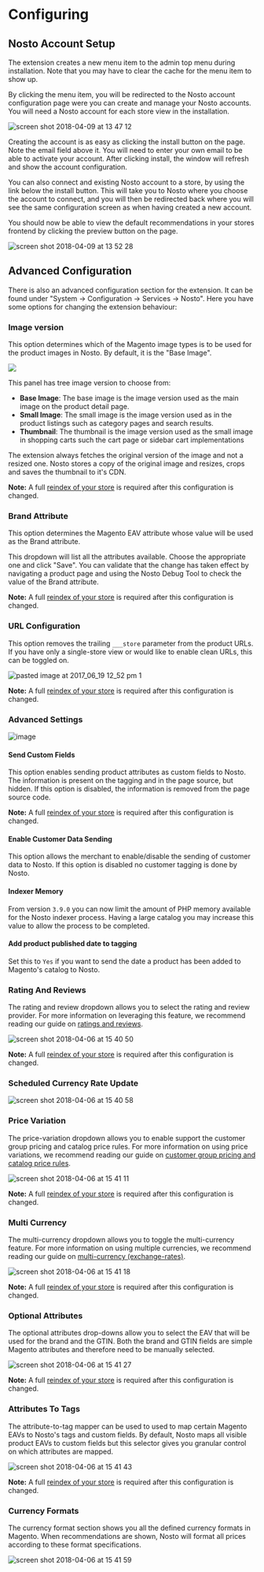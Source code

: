 # Configuring

## Nosto Account Setup

The extension creates a new menu item to the admin top menu during installation. Note that you may have to clear the cache for the menu item to show up.

By clicking the menu item, you will be redirected to the Nosto account configuration page were you can create and manage your Nosto accounts. You will need a Nosto account for each store view in the installation.

![screen shot 2018-04-09 at 13 47 12](https://user-images.githubusercontent.com/2778820/38494117-5de7fdf8-3bfd-11e8-86b2-45e10a0cf806.png)

Creating the account is as easy as clicking the install button on the page. Note the email field above it. You will need to enter your own email to be able to activate your account. After clicking install, the window will refresh and show the account configuration.

You can also connect and existing Nosto account to a store, by using the link below the install button. This will take you to Nosto where you choose the account to connect, and you will then be redirected back where you will see the same configuration screen as when having created a new account.

You should now be able to view the default recommendations in your stores frontend by clicking the preview button on the page.

![screen shot 2018-04-09 at 13 52 28](https://user-images.githubusercontent.com/2778820/38494118-5e042172-3bfd-11e8-980e-a1f5b65d40a6.png)

## Advanced Configuration

There is also an advanced configuration section for the extension. It can be found under "System -&gt; Configuration -&gt; Services -&gt; Nosto". Here you have some options for changing the extension behaviour:

### Image version

This option determines which of the Magento image types is to be used for the product images in Nosto. By default, it is the "Base Image".

![](https://cloud.githubusercontent.com/assets/327432/19802512/bf6b9526-9d0c-11e6-8555-c076aef5ab21.png)

This panel has tree image version to choose from:

* **Base Image**: The base image is the image version used as the main image on the product detail page.
* **Small Image**: The small image is the image version used as in the product listings such as category pages and search results.
* **Thumbnail**: The thumbnail is the image version used as the small image in shopping carts such the cart page or sidebar cart implementations

The extension always fetches the original version of the image and not a resized one. Nosto stores a copy of the original image and resizes, crops and saves the thumbnail to it's CDN.

**Note:** A full [reindex of your store](https://help.nosto.com/settings-and-troubleshooting-faq/tools-product-reindexupdate) is required after this configuration is changed.

### Brand Attribute

This option determines the Magento EAV attribute whose value will be used as the Brand attribute.

This dropdown will list all the attributes available. Choose the appropriate one and click "Save". You can validate that the change has taken effect by navigating a product page and using the Nosto Debug Tool to check the value of the Brand attribute.

**Note:** A full [reindex of your store](https://help.nosto.com/settings-and-troubleshooting-faq/tools-product-reindexupdate) is required after this configuration is changed.

### URL Configuration

This option removes the trailing `___store` parameter from the product URLs. If you have only a single-store view or would like to enable clean URLs, this can be toggled on.

![pasted image at 2017\_06\_19 12\_52 pm 1](https://user-images.githubusercontent.com/327432/27281480-bae4f9c0-54f4-11e7-8143-f20869757b22.png)

**Note:** A full [reindex of your store](https://help.nosto.com/settings-and-troubleshooting-faq/tools-product-reindexupdate) is required after this configuration is changed.

### Advanced Settings

![image](https://user-images.githubusercontent.com/2778820/56135456-76d7cd00-5f99-11e9-9bbc-9976e00ac4fd.png)

#### Send Custom Fields

This option enables sending product attributes as custom fields to Nosto. The information is present on the tagging and in the page source, but hidden. If this option is disabled, the information is removed from the page source code.

**Note:** A full [reindex of your store](https://help.nosto.com/settings-and-troubleshooting-faq/tools-product-reindexupdate) is required after this configuration is changed.

#### Enable Customer Data Sending

This option allows the merchant to enable/disable the sending of customer data to Nosto. If this option is disabled no customer tagging is done by Nosto.

#### Indexer Memory

From version `3.9.0` you can now limit the amount of PHP memory available for the Nosto indexer process. Having a large catalog you may increase this value to allow the process to be completed.

#### Add product published date to tagging

Set this to `Yes` if you want to send the date a product has been added to Magento's catalog to Nosto.

### Rating And Reviews

The rating and review dropdown allows you to select the rating and review provider. For more information on leveraging this feature, we recommend reading our guide on [ratings and reviews](features/ratings-and-reviews.md).

![screen shot 2018-04-06 at 15 40 50](https://user-images.githubusercontent.com/2778820/38488300-b85a0496-3beb-11e8-90cb-b6e82c0389b1.png)

**Note:** A full [reindex of your store](https://help.nosto.com/settings-and-troubleshooting-faq/tools-product-reindexupdate) is required after this configuration is changed.

### Scheduled Currency Rate Update

![screen shot 2018-04-06 at 15 40 58](https://user-images.githubusercontent.com/2778820/38488306-c1a52fd0-3beb-11e8-8cd9-ca55c1251285.png)

### Price Variation

The price-variation dropdown allows you to enable support the customer group pricing and catalog price rules. For more information on using price variations, we recommend reading our guide on [customer group pricing and catalog price rules](features/customer-group-pricing.md).

![screen shot 2018-04-06 at 15 41 11](https://user-images.githubusercontent.com/2778820/38488307-c1c4b760-3beb-11e8-9b13-33e26c9b197b.png)

**Note:** A full [reindex of your store](https://help.nosto.com/settings-and-troubleshooting-faq/tools-product-reindexupdate) is required after this configuration is changed.

### Multi Currency

The multi-currency dropdown allows you to toggle the multi-currency feature. For more information on using multiple currencies, we recommend reading our guide on [multi-currency \(exchange-rates\)](features/multi-currency-exchange-rates.md).

![screen shot 2018-04-06 at 15 41 18](https://user-images.githubusercontent.com/2778820/38488308-c1e573d8-3beb-11e8-96c6-c8d1cde89934.png)

**Note:** A full [reindex of your store](https://help.nosto.com/settings-and-troubleshooting-faq/tools-product-reindexupdate) is required after this configuration is changed.

### Optional Attributes

The optional attributes drop-downs allow you to select the EAV that will be used for the brand and the GTIN. Both the brand and GTIN fields are simple Magento attributes and therefore need to be manually selected.

![screen shot 2018-04-06 at 15 41 27](https://user-images.githubusercontent.com/2778820/38488310-c20536f0-3beb-11e8-9d4c-fec5e23b762a.png)

**Note:** A full [reindex of your store](https://help.nosto.com/settings-and-troubleshooting-faq/tools-product-reindexupdate) is required after this configuration is changed.

### Attributes To Tags

The attribute-to-tag mapper can be used to used to map certain Magento EAVs to Nosto's tags and custom fields. By default, Nosto maps all visible product EAVs to custom fields but this selector gives you granular control on which attributes are mapped.

![screen shot 2018-04-06 at 15 41 43](https://user-images.githubusercontent.com/2778820/38488311-c2225276-3beb-11e8-8b0e-3eb6b5143b36.png)

**Note:** A full [reindex of your store](https://help.nosto.com/settings-and-troubleshooting-faq/tools-product-reindexupdate) is required after this configuration is changed.

### Currency Formats

The currency format section shows you all the defined currency formats in Magento. When recommendations are shown, Nosto will format all prices according to these format specifications.

![screen shot 2018-04-06 at 15 41 59](https://user-images.githubusercontent.com/2778820/38488312-c23f9516-3beb-11e8-9e80-3d91b9711c18.png)

